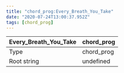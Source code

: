 ```yaml
---
title: "chord_prog:Every_Breath_You_Take"
date: "2020-07-24T13:00:37.952Z"
tags: [chord_prog]
---
```


|Every_Breath_You_Take|chord_prog|
|---|---|
|Type|chord_prog|
|Root string|undefined|

